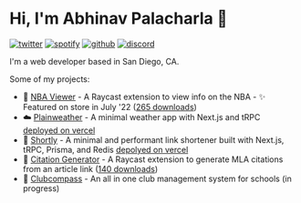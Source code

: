 # Hi, I'm Abhinav Palacharla 👋

[![twitter](https://socialize-md.vercel.app/api/badge/twitter)](https://twitter.com/A_Palacharla)
[![spotify](https://socialize-md.vercel.app/api/badge/spotify)](https://open.spotify.com/user/abhijob212)
[![github](https://socialize-md.vercel.app/api/badge/github)](https://github.com/AbhinavPalacharla)
[![discord](https://socialize-md.vercel.app/api/badge/discord)](https://discordapp.com/users/290246407145914370)

I'm a web developer based in San Diego, CA. 

Some of my projects:
- 🏀 [NBA Viewer](https://github.com/AbhinavPalacharla/nba-game-viewer) - A Raycast extension to view info on the NBA - ✨ Featured on store in July '22 ([265 downloads](https://www.raycast.com/AbhinavPalacharla/nba-viewer))
- ☁️ [Plainweather](https://github.com/AbhinavPalacharla/plainweather) - A minimal weather app with Next.js and tRPC [deployed on vercel](https://plainweather.vercel.app)
- 🔗 [Shortly](https://github.com/AbhinavPalacharla/shortly) - A minimal and performant link shortener built with Next.js, tRPC, Prisma, and Redis [depolyed on vercel](https://shortly-zeta.vercel.app)
- 📝 [Citation Generator](https://github.com/AbhinavPalacharla/citation-generator) - A Raycast extension to generate MLA citations from an article link ([140 downloads](https://www.raycast.com/AbhinavPalacharla/citation-generator))
- 🧭 [Clubcompass](https://github.com/clubcompass/clubcompass.net) - An all in one club management system for schools (in progress)
